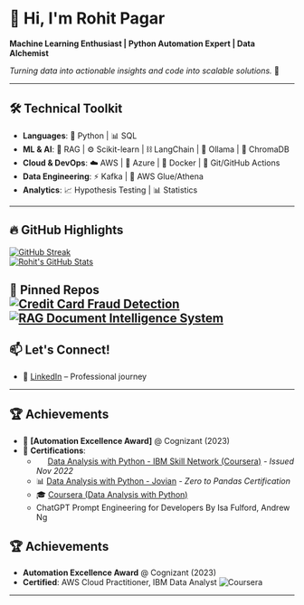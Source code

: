 # 👋 Hi, I'm Rohit Pagar

**Machine Learning Enthusiast | Python Automation Expert | Data Alchemist**  

*Turning data into actionable insights and code into scalable solutions.* 🚀  

---
## 🛠️ **Technical Toolkit**

- **Languages**: 🐍 Python | 📊 SQL  
- **ML & AI**: 🤖 RAG | ⚙️ Scikit-learn | ⛓️ LangChain | 🦙 Ollama | 🎨 ChromaDB  
- **Cloud & DevOps**: ☁️ AWS | 🔷 Azure | 🐳 Docker | 🔄 Git/GitHub Actions  
- **Data Engineering**: ⚡ Kafka | 🔧 AWS Glue/Athena  
- **Analytics**: 📈 Hypothesis Testing | 📊 Statistics  
---
## 🔥 **GitHub Highlights**

[![GitHub Streak](https://streak-stats.demolab.com?user=Rohitpagar18&theme=dark)](https://git.io/streak-stats)  
[![Rohit's GitHub Stats](https://github-readme-stats.vercel.app/api?username=Rohitpagar18&show_icons=true&theme=vision-friendly-dark)](https://github.com/Rohitpagar18)  

📌 **Pinned Repos**  
[![Credit Card Fraud Detection](https://github-readme-stats.vercel.app/api/pin/?username=Rohitpagar18&repo=Credit-Card-Fraud-Detection&theme=tokyonight)](https://github.com/Rohitpagar18/Credit-Card-Fraud-Detection)  
[![RAG Document Intelligence System](https://github-readme-stats.vercel.app/api/pin/?username=Rohitpagar18&repo=pdf-qa-rag-system&theme=nightowl)](https://github.com/Rohitpagar18/pdf-qa-rag-system)  
---

## 📫 **Let's Connect!**

- 💼 [LinkedIn](https://linkedin.com/in/rohitpagar) – Professional journey  

---
## 🏆 **Achievements**

- 🏅 **[Automation Excellence Award]** @ Cognizant (2023)  
- 📜 **Certifications**:  
  - <img src="https://img.icons8.com/color/48/000000/ibm.png" width="16"/> [Data Analysis with Python - IBM Skill Network (Coursera)](https://www.credly.com/badges/cc6f9ba1-3e7d-4007-b94a-c4d66f27c3f8/public_url) *- Issued Nov 2022*  
  - 📊 [Data Analysis with Python - Jovian](https://jovian.ai/certificate/MFQTKNZRGM#dataanalysis) *- Zero to Pandas Certification*
  - 🎓 [Coursera (Data Analysis with Python)](https://www.coursera.org/verify/3YVW4T57UTJX)  
  - ChatGPT Prompt Engineering for Developers By Isa Fulford, Andrew Ng

## 🏆 **Achievements**

- **Automation Excellence Award** @ Cognizant (2023)  
- **Certified**: AWS Cloud Practitioner, IBM Data Analyst
![Coursera](https://img.shields.io/badge/Coursera-0056D2?logo=coursera&logoColor=white)
---

